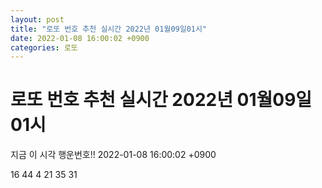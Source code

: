 ```yaml
---
layout: post
title: "로또 번호 추천 실시간 2022년 01월09일01시"
date: 2022-01-08 16:00:02 +0900
categories: 로또
---
```


# 로또 번호 추천 실시간 2022년 01월09일01시

지금 이 시각 행운번호!! 2022-01-08 16:00:02 +0900

 16  44  4  21  35  31 

